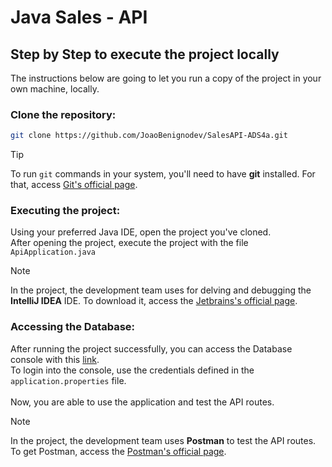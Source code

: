 # Java Sales - API
## Step by Step to execute the project locally
The instructions below are going to let you run a copy of the project in your own machine, locally.
### Clone the repository:
```bash
git clone https://github.com/JoaoBenignodev/SalesAPI-ADS4a.git
```
> [!TIP]
> To run `git` commands in your system, you'll need to have **git** installed. For that, access [Git's official page](https://git-scm.com/).
### Executing the project:
Using your preferred Java IDE, open the project you've cloned.
</br>
After opening the project, execute the project with the file `ApiApplication.java`
> [!NOTE]
> In the project, the development team uses for delving and debugging the **IntelliJ IDEA** IDE. To download it, access the [Jetbrains's official page](https://www.jetbrains.com/idea/).
### Accessing the Database:
After running the project successfully, you can access the Database console with this [link](http://localhost:8080/h2-console).
</br>
To login into the console, use the credentials defined in the `application.properties` file.
</br>
</br>
Now, you are able to use the application and test the API routes.
> [!NOTE]
> In the project, the development team uses **Postman** to test the API routes. To get Postman, access the [Postman's official page](https://www.postman.com).